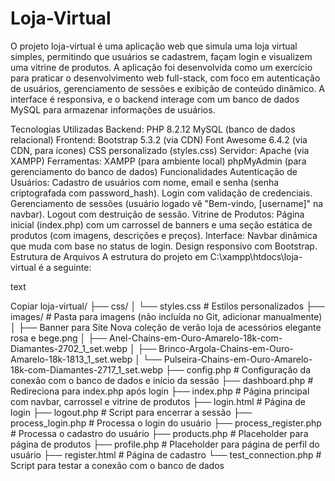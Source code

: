 # Loja-Virtual


O projeto loja-virtual é uma aplicação web que simula uma loja virtual simples, permitindo que usuários se cadastrem, façam login e visualizem uma vitrine de produtos. A aplicação foi desenvolvida como um exercício para praticar o desenvolvimento web full-stack, com foco em autenticação de usuários, gerenciamento de sessões e exibição de conteúdo dinâmico. A interface é responsiva, e o backend interage com um banco de dados MySQL para armazenar informações de usuários.

Tecnologias Utilizadas
Backend:
PHP 8.2.12
MySQL (banco de dados relacional)
Frontend:
Bootstrap 5.3.2 (via CDN)
Font Awesome 6.4.2 (via CDN, para ícones)
CSS personalizado (styles.css)
Servidor:
Apache (via XAMPP)
Ferramentas:
XAMPP (para ambiente local)
phpMyAdmin (para gerenciamento do banco de dados)
Funcionalidades
Autenticação de Usuários:
Cadastro de usuários com nome, email e senha (senha criptografada com password_hash).
Login com validação de credenciais.
Gerenciamento de sessões (usuário logado vê "Bem-vindo, [username]" na navbar).
Logout com destruição de sessão.
Vitrine de Produtos:
Página inicial (index.php) com um carrossel de banners e uma seção estática de produtos (com imagens, descrições e preços).
Interface:
Navbar dinâmica que muda com base no status de login.
Design responsivo com Bootstrap.
Estrutura de Arquivos
A estrutura do projeto em C:\xampp\htdocs\loja-virtual é a seguinte:

text

Copiar
loja-virtual/
├── css/
│   └── styles.css          # Estilos personalizados
├── images/                 # Pasta para imagens (não incluída no Git, adicionar manualmente)
│   ├── Banner para Site Nova coleção de verão loja de acessórios elegante rosa e bege.png
│   ├── Anel-Chains-em-Ouro-Amarelo-18k-com-Diamantes-2702_1_set.webp
│   ├── Brinco-Argola-Chains-em-Ouro-Amarelo-18k-1813_1_set.webp
│   └── Pulseira-Chains-em-Ouro-Amarelo-18k-com-Diamantes-2717_1_set.webp
├── config.php              # Configuração da conexão com o banco de dados e início da sessão
├── dashboard.php           # Redireciona para index.php após login
├── index.php               # Página principal com navbar, carrossel e vitrine de produtos
├── login.html              # Página de login
├── logout.php              # Script para encerrar a sessão
├── process_login.php       # Processa o login do usuário
├── process_register.php    # Processa o cadastro do usuário
├── products.php            # Placeholder para página de produtos
├── profile.php             # Placeholder para página de perfil do usuário
├── register.html           # Página de cadastro
└── test_connection.php     # Script para testar a conexão com o banco de dados
